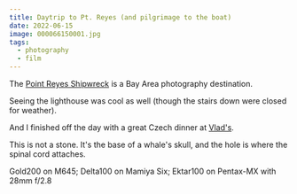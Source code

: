 ```yaml
---
title: Daytrip to Pt. Reyes (and pilgrimage to the boat)
date: 2022-06-15
image: 000066150001.jpg
tags:
  - photography
  - film
---
```


The [Point Reyes Shipwreck](https://www.sfgate.com/obscuresf/article/SS-Point-Reyes-shipwreck-Instagram-photo-Tomales-16296783.php) is a Bay Area photography destination.

Seeing the lighthouse was cool as well (though the stairs down were closed for weather).

And I finished off the day with a great Czech dinner at [Vlad's](https://www.yelp.com/biz/vladimirs-czechoslovakian-restaurant-inverness).


<v-img src="000066150001.jpg" alt="bar" :dirp="dir"></v-img>
<v-img src="pos_DSC03486.jpg" alt="bar" :dirp="dir"></v-img>
<v-img src="000066150009.jpg" alt="bar" :dirp="dir"></v-img>
<v-img src="pos_DSC03487.jpg" alt="bar" :dirp="dir"></v-img>
<v-img src="000066150010.jpg" alt="bar" :dirp="dir"></v-img>
<v-img src="pos_DSC03488.jpg" alt="bar" :dirp="dir"></v-img>
<v-img src="000066150017.jpg" alt="bar" :dirp="dir"></v-img>
<v-img src="000086580004.jpg" alt="bar" :dirp="dir"></v-img>
<v-img src="000066150012.jpg" alt="bar" :dirp="dir"></v-img>


<v-img src="000086580005.jpg" alt="bar" :dirp="dir"></v-img>

This is not a stone.  It's the base of a whale's skull, and the hole is where the spinal cord attaches.


Gold200 on M645; Delta100 on Mamiya Six; Ektar100 on Pentax-MX with 28mm f/2.8